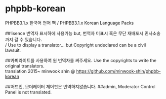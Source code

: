 # phpbb-korean
PHPBB3.1.x 한국어 언어 팩 / PHPBB3.1.x Korean Language Packs

##lisence
번역자 표시하에 사용가능 but, 번역자 미표시 혹은 무단 재배포시 민사소송까지 갈 수 있습니다.<br/>
/ Use to display a translator... but Copyright undeclared can be a civil lawsuit.

##카피라이트를 사용하여 원 번역자를 써주세요. 
Use the copyrights to write the original translators.<br/>
translation	2015~ minwook shin @ https://github.com/minwook-shin/phpbb-korean

##어드민, 모더레이터 제어판은 번역하지않습니다. 
##admin, Moderator Control Panel is not translated. 
